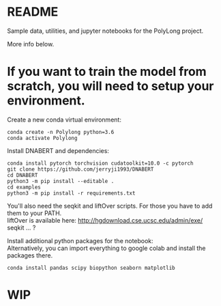 # README
Sample data, utilities, and jupyter notebooks for the PolyLong project. 

More info below. 

# If you want to train the model from scratch, you will need to setup your environment. 

Create a new conda virtual environment:
```
conda create -n Polylong python=3.6
conda activate Polylong
```

Install DNABERT and dependencies:

```
conda install pytorch torchvision cudatoolkit=10.0 -c pytorch
git clone https://github.com/jerryji1993/DNABERT
cd DNABERT
python3 -m pip install --editable .
cd examples
python3 -m pip install -r requirements.txt
```

You'll also need the seqkit and liftOver scripts. For those you have to add them to your PATH. \
liftOver is available here: http://hgdownload.cse.ucsc.edu/admin/exe/ \
seqkit ... ?

Install additional python packages for the notebook: \
Alternatively, you can import everything to google colab and install the packages there.
```
conda install pandas scipy biopython seaborn matplotlib
```

# WIP
